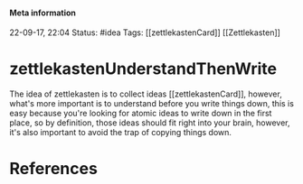 #### Meta information
22-09-17, 22:04
Status: #idea
Tags: [[zettlekastenCard]] [[Zettlekasten]]





# zettlekastenUnderstandThenWrite

The idea of zettlekasten is to collect ideas [[zettlekastenCard]], however, what's more important is to understand before you write things down, this is easy because you're looking for atomic ideas to write down in the first place, so by definition, those ideas should fit right into your brain, however, it's also important to avoid the trap of copying things down.






# References
